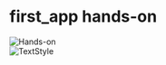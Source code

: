 # first_app hands-on

![Hands-on](https://i.ibb.co/bPdjHh9/handson1-232620.png)
<br>
![TextStyle](https://i.ibb.co/PhVcpHp/textstyle-232753.png)
